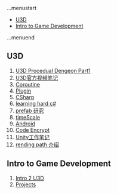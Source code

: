 ...menustart

 - [U3D](#f1ab9c403a278470b521f050cf149ff5)
 - [Intro to Game Development](#6962dfbcfcc7af6f915019edf77e6cc8)

...menuend


<h2 id="f1ab9c403a278470b521f050cf149ff5"></h2>

## U3D


 1. [U3D Procedual Dengeon Part1](https://github.com/mebusy/notes/blob/master/dev_notes/U3D_ProcedualDengeon%201.md) 
 2. [U3D官方视频笔记](https://github.com/mebusy/notes/blob/master/dev_notes/U3D%E5%AE%98%E6%96%B9%E8%A7%86%E9%A2%91%E7%AC%94%E8%AE%B0.md) 
 3. [Coroutine](https://github.com/mebusy/notes/blob/master/dev_notes/Unity_coroutine.md) 
 4. [Plugin](https://github.com/mebusy/notes/blob/master/dev_notes/Unity_Plugin.md)
 5. [CSharp](https://github.com/mebusy/notes/blob/master/dev_notes/Unity3D_CSharp.md) 
 6. [learning hard c#](https://github.com/mebusy/notes/blob/master/dev_notes/learningHardCSharp.md)
 7. [prefab 研究](https://github.com/mebusy/notes/blob/master/dev_notes/U3D_prefab_tips.md) 
 8. [timeScale](https://github.com/mebusy/notes/blob/master/dev_notes/U3D_timescale.md)  
 9. [Android](https://github.com/mebusy/notes/blob/master/dev_notes/Unity_Android.md) 
 10. [Code Encrypt](https://github.com/mebusy/notes/blob/master/dev_notes/Unity_code_encrypt.md) 
 11. [Unity工作笔记](https://github.com/mebusy/notes/blob/master/dev_notes/UnityWorkingNotes.md)
 12. [rending path 介绍](https://github.com/mebusy/notes/blob/master/dev_notes/renderingPath.md) 
  



<h2 id="6962dfbcfcc7af6f915019edf77e6cc8"></h2>

## Intro to Game Development


 1. [Intro 2 U3D](https://github.com/mebusy/notes/blob/master/dev_notes/Intro2GameDevelopment_Intro.md) 
 2. [Projects](https://github.com/mebusy/notes/blob/master/dev_notes/U3D_INTRO_2_GAME_Development.md)
